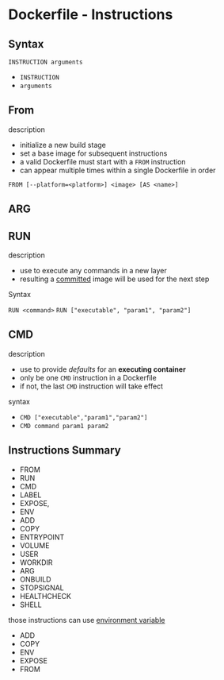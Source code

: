 # Dockerfile - Instructions

## Syntax

`INSTRUCTION arguments`

- `INSTRUCTION`
- `arguments`

## From

description

- initialize a new build stage
- set a base image for subsequent instructions
- a valid Dockerfile must start with a `FROM` instruction
- can appear multiple times within a single Dockerfile in order

`FROM [--platform=<platform>] <image> [AS <name>]`

## ARG


## RUN

description

- use to execute any commands in a new layer
- resulting a [committed](docker-command-list.md#commit) image will be used for the next step

Syntax

`RUN <command>`
`RUN ["executable", "param1", "param2"]`


## CMD

description

- use to provide *defaults* for an **executing container**
- only be one `CMD` instruction in a Dockerfile
- if not, the last `CMD` instruction will take effect

syntax

- `CMD ["executable","param1","param2"]`
- `CMD command param1 param2`

## Instructions Summary

- FROM
- RUN
- CMD
- LABEL
- EXPOSE,
- ENV
- ADD
- COPY
- ENTRYPOINT
- VOLUME
- USER
- WORKDIR
- ARG
- ONBUILD
- STOPSIGNAL
- HEALTHCHECK
- SHELL

those instructions can use [environment variable](#environment-variable)

- ADD
- COPY
- ENV
- EXPOSE
- FROM
